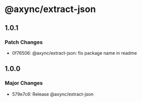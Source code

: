 # @axync/extract-json

## 1.0.1

### Patch Changes

- 0f76506: @axync/extract-json: fix package name in readme

## 1.0.0

### Major Changes

- 579e7c6: Release @axync/extract-json
